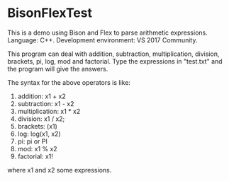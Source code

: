 # BisonFlexTest
This is a demo using Bison and Flex to parse arithmetic expressions.
Language: C++.
Development environment: VS 2017 Community.

This program can deal with addition, subtraction, multiplication, division, brackets, pi, log, mod and factorial. Type the 
expressions in "test.txt" and the program will give the answers.

The syntax for the above operators is like:
  1. addition: x1 + x2
  2. subtraction: x1 - x2
  3. multiplication: x1 * x2
  4. division: x1 / x2;
  5. brackets: (x1)
  6. log: log(x1, x2)
  7. pi: pi or PI
  8. mod: x1 % x2
  9. factorial: x1!

where x1 and x2 some expressions.
